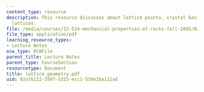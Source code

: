 ```yaml
---
content_type: resource
description: This resource discusses about lattice points, crystal basis, and crystal
  lattices.
file: /media/courses/12-524-mechanical-properties-of-rocks-fall-2005/02a7b11235075325ecc153de1ba111ad_lattice_geometry.pdf
file_type: application/pdf
learning_resource_types:
- Lecture Notes
ocw_type: OCWFile
parent_title: Lecture Notes
parent_type: CourseSection
resourcetype: Document
title: lattice_geometry.pdf
uid: 02a7b112-3507-5325-ecc1-53de1ba111ad
---
```

